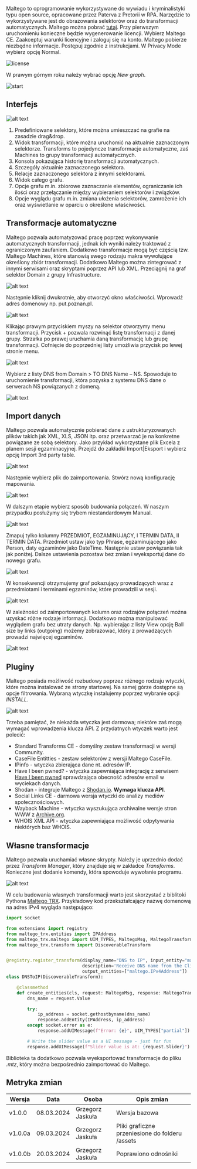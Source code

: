 Maltego to oprogramowanie wykorzystywane do wywiadu i kryminalistyki typu open source, opracowane przez Paterva z Pretorii w RPA. Narzędzie to wykorzystywane jest do obrazowania selektorów oraz do transformacji automatycznych.
Maltego można pobrać [tutaj](https://www.maltego.com/downloads/).
Przy pierwszym uruchomieniu konieczne będzie wygenerowanie licencji. Wybierz Maltego CE. Zaakceptuj warunki licencyjne i zaloguj się na konto. Maltego pobierze niezbędne informacje. Postępuj zgodnie z instrukcjami. W Privacy Mode wybierz opcję Normal.

![license](../../assets/osint/maltego/maltego_welcome.png)

W prawym górnym roku należy wybrać opcję *New graph*.

![start](../../assets/osint/maltego/maltego_start.png)

## Interfejs

![alt text](../../assets/osint/maltego/maltego_gui.png)

1. Predefiniowane selektory, które można umieszczać na grafie na zasadzie drag&drop.
2. Widok transformacji, które można uruchomić na aktualnie zaznaczonym selektorze.
Transforms to pojedyncze transformacje automatyczne, zaś Machines to grupy
transformacji automatycznych.
3. Konsola pokazująca historię transformacji automatycznych.
4. Szczegóły aktualnie zaznaczonego selektora.
5. Relacje zaznaczonego selektora z innymi selektorami.
6. Widok całego grafu.
7. Opcje grafu m.in. zbiorowe zaznaczanie elementów, ograniczanie ich ilości oraz
przełączanie między wybieraniem selektorów i związków.
8. Opcje wyglądu grafu m.in. zmiana ułożenia selektorów, zamrożenie ich oraz
wyświetlanie w oparciu o określone właściwości.

## Transformacje automatyczne
Maltego pozwala automatyzować pracę poprzez wykonywanie automatycznych transformacji, jednak ich wyniki należy traktować z ograniczonym zaufaniem. Dodatkowo transformacje mogą być częścią tzw. Maltego Machines, które stanowią swego rodzaju makra wywołujące określony zbiór transformacji. Dodatkowo Maltego można zintegrować z innymi serwisami oraz skryptami poprzez API lub XML.
Przeciągnij na graf selektor Domain z grupy Infrastructure. 

![alt text](../../assets/osint/maltego/maltego_auto1.png)

Następnie kliknij dwukrotnie, aby otworzyć okno właściwości. Wprowadź adres domenowy np. put.poznan.pl. 

![alt text](../../assets/osint/maltego/maltego_auto2.png)

Klikając prawym przyciskiem myszy na selektor otworzymy menu transformacji. Przycisk + pozwala rozwinąć listę transformacji z danej grupy. Strzałka po prawej uruchamia daną transformację lub grupę transformacji. Cofnięcie do poprzedniej listy umożliwia przycisk po lewej stronie menu. 

![alt text](../../assets/osint/maltego/maltego_auto3.png)

Wybierz z listy DNS from Domain > TO DNS Name – NS. Spowoduje to uruchomienie transformacji, która pozyska z systemu DNS dane o serwerach NS powiązanych z domeną.

![alt text](../../assets/osint/maltego/maltego_auto4.png)

## Import danych
Maltego pozwala automatycznie pobierać dane z ustrukturyzowanych plików takich jak XML, XLS, JSON itp. oraz przetwarzać je na konkretne powiązane ze sobą selektory. Jako przykład wykorzystane plik Excela z planem sesji egzaminacyjnej. Przejdź do zakładki Import|Eksport i wybierz opcję Import 3rd party table. 

![alt text](../../assets/osint/maltego/maltego_import1.png)

Następnie wybierz plik do zaimportowania. Stwórz nową konfigurację mapowania. 

![alt text](../../assets/osint/maltego/maltego_import2.png)

W dalszym etapie wybierz sposób budowania połączeń. W naszym przypadku posłużymy się trybem niestandardowym Manual. 

![alt text](../../assets/osint/maltego/maltego_import3.png)

Zmapuj tylko kolumny PRZEDMIOT, EGZAMINUJĄCY, I TERMIN DATA, II TERMIN DATA. Przedmiot ustaw jako typ Phrase, egzaminującego jako Person, daty egzaminów jako DateTime. Następnie ustaw powiązania tak jak poniżej. Dalsze ustawienia pozostaw bez zmian i wyeksportuj dane do nowego grafu.

![alt text](../../assets/osint/maltego/maltego_import5.png)

W konsekwencji otrzymujemy graf pokazujący prowadzących wraz z przedmiotami i terminami egzaminów, które prowadzili w sesji.

![alt text](../../assets/osint/maltego/maltego_import6.png)

W zależności od zaimportowanych kolumn oraz rodzajów połączeń można uzyskać różne rodzaje informacji. Dodatkowo można manipulować wyglądem grafu bez utraty danych. Np. wybierając z listy View opcję Ball size by links (outgoing) możemy zobrazować, który z
prowadzących prowadzi najwięcej egzaminów.

![alt text](../../assets/osint/maltego/maltego_import7.png)

## Pluginy

Maltego posiada możliwość rozbudowy poprzez różnego rodzaju wtyczki, które można instalować ze strony startowej. Na samej górze dostępne są opcje filtrowania. Wybraną wtyczkę instalujemy poprzez wybranie opcji *INSTALL*.

![alt text](../../assets/osint/maltego/maltego_plugin1.png)

Trzeba pamiętać, że niekażda wtyczka jest darmowa; niektóre zaś mogą wymagać wprowadzenia klucza API. Z przydatnych wtyczek warto jest polecić:

* Standard Transforms CE - domyślny zestaw transformacji w wersji Community.
* CaseFile Entitties - zestaw selektorów z wersji Maltego CaseFile.
* IPinfo - wtyczka zbierająca dane nt. adresów IP.
* Have I been pwned? - wtyczka zapewniająca integrację z serwisem [Have I been pwned](http://haveibeenpwned.com) sprawdzająca obecność adresów email w wyciekach danych.
* Shodan - integruje Maltego z [Shodan.io](https://shodan.io). **Wymaga klucza API**.
* Social Links CE - darmowa wersja wtyczki do analizy mediów społecznościowych.
* Wayback Machine - wtyczka wyszukująca archiwalne wersje stron WWW z [Archive.org](https://archive.org).
* WHOIS XML API - wtyczka zapewniająca możliwość odpytywania niektórych baz WHOIS.

## Własne transformacje

Maltego pozwala uruchamiać własne skrypty. Należy je uprzednio dodać przez *Transform Manager*, który znajduje się w zakładce *Transforms*. Konieczne jest dodanie komendy, która spowoduje wywołanie programu.

![alt text](../../assets/osint/maltego/maltego_local.png)

W celu budowania własnych transformacji warto jest skorzystać z biblitoki Pythona [Maltego TRX](https://docs.maltego.com/support/solutions/articles/15000024277-trx-transform-library-guide). Przykładowy kod przekształcający nazwę domenową na adres IPv4 wygląda następująco:

``` py title="dnstoip.py"
import socket

from extensions import registry
from maltego_trx.entities import IPAddress
from maltego_trx.maltego import UIM_TYPES, MaltegoMsg, MaltegoTransform
from maltego_trx.transform import DiscoverableTransform


@registry.register_transform(display_name="DNS to IP", input_entity="maltego.DNSName",
                             description='Receive DNS name from the Client, and resolve to IP address.',
                             output_entities=["maltego.IPv4Address"])
class DNSToIP(DiscoverableTransform):

    @classmethod
    def create_entities(cls, request: MaltegoMsg, response: MaltegoTransform):
        dns_name = request.Value

        try:
            ip_address = socket.gethostbyname(dns_name)
            response.addEntity(IPAddress, ip_address)
        except socket.error as e:
            response.addUIMessage(f"Error: {e}", UIM_TYPES["partial"])

        # Write the slider value as a UI message - just for fun
        response.addUIMessage(f"Slider value is at: {request.Slider}")
```

Biblioteka ta dodatkowo pozwala wyeksportować transformacje do pliku *.mtz*, który można bezpośrednio zaimportować do Maltego.

## Metryka zmian
| Wersja       | Data       | Osoba             | Opis zmian                                      |
| ------------ | ---------- | ----------------- | ----------------------------------------------- |
| v1.0.0       | 08.03.2024 | Grzegorz Jaskuła  | Wersja bazowa                                   |
| v1.0.0a      | 09.03.2024 | Grzegorz Jaskuła  | Pliki graficzne przeniesione do folderu /assets |
| v1.0.0b      | 20.03.2024 | Grzegorz Jaskuła  | Poprawiono odnośniki                            |
